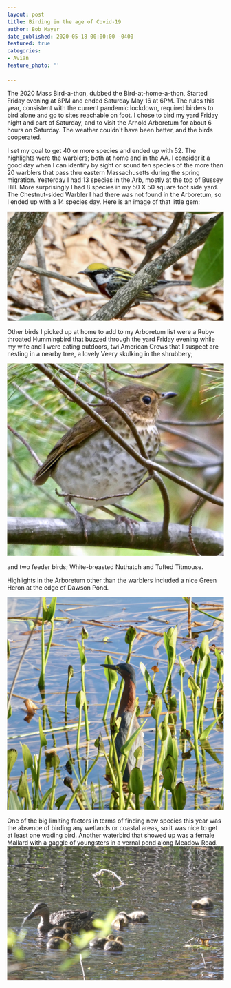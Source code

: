 ```yaml
---
layout: post
title: Birding in the age of Covid-19
author: Bob Mayer
date_published: 2020-05-18 00:00:00 -0400
featured: true
categories:
- Avian
feature_photo: ''

---
```

The 2020 Mass Bird-a-thon, dubbed the Bird-at-home-a-thon, Started Friday evening at 6PM and ended Saturday May 16 at 6PM.  The rules this year, consistent with the current pandemic lockdown, required birders to bird alone and go to sites reachable on foot.  I chose to bird my yard Friday night and part of Saturday, and to visit the Arnold Arboretum for about 6 hours on Saturday.  The weather couldn't have been better, and the birds cooperated.

I set my goal to get 40 or more species and ended up with 52.  The highlights were the warblers; both at home and in the AA.  I consider it a good day when I can identify by sight or sound ten species of the more than 20 warblers that pass thru eastern Massachusetts during the spring migration.  Yesterday I had 13 species in the Arb, mostly at the top of Bussey Hill.  More surprisingly I had 8 species in my 50 X 50 square foot side yard.  The Chestnut-sided Warbler I had there was not found in the Arboretum, so I ended up with a 14 species day. Here is an image of that little gem:

![](/images/p1020287.jpeg "Male Chestnut-sided Warbler")

Other birds I picked up at home to add to my Arboretum list were a Ruby-throated Hummingbird that buzzed through the yard Friday evening while my wife and I were eating outdoors, twi American Crows that I suspect are nesting in a nearby tree, a lovely Veery skulking in the shrubbery;

![](/images/p1020279.jpeg)

and two feeder birds; White-breasted Nuthatch and Tufted Titmouse.

Highlights in the Arboretum other than the warblers included a nice Green Heron at the edge of Dawson Pond.

![](/images/p1090762.jpeg)

One of the big limiting factors in terms of finding new species this year was the absence of birding any wetlands or coastal areas, so it was nice to get at least one wading bird. Another waterbird that showed up was a female Mallard with a gaggle of youngsters in a vernal pond along Meadow Road.![](/images/p1090765.jpeg)